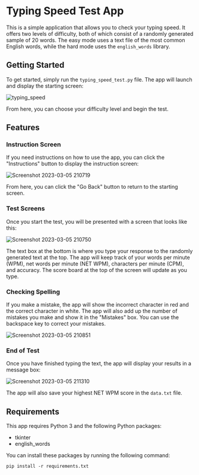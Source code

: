 # Typing Speed Test App

This is a simple application that allows you to check your typing speed. It offers two levels of difficulty, both of which consist of a randomly generated sample of 20 words. The easy mode uses a text file of the most common English words, while the hard mode uses the `english_words` library. 

## Getting Started

To get started, simply run the `typing_speed_test.py` file. The app will launch and display the starting screen:

![typing_speed](https://user-images.githubusercontent.com/108438343/223138463-7fa322ad-c945-4cff-bdc8-31aa4aabeaff.png)

From here, you can choose your difficulty level and begin the test.

## Features

### Instruction Screen

If you need instructions on how to use the app, you can click the "Instructions" button to display the instruction screen:

![Screenshot 2023-03-05 210719](https://user-images.githubusercontent.com/108438343/223141350-65b4016e-06cc-47bd-8343-008493d99b1f.png)

From here, you can click the "Go Back" button to return to the starting screen.

### Test Screens

Once you start the test, you will be presented with a screen that looks like this:

![Screenshot 2023-03-05 210750](https://user-images.githubusercontent.com/108438343/223142431-baaaf3be-2925-45de-8c40-f5b8fa75c044.png)

The text box at the bottom is where you type your response to the randomly generated text at the top. The app will keep track of your words per minute (WPM), net words per minute (NET WPM), characters per minute (CPM), and accuracy. The score board at the top of the screen will update as you type.

### Checking Spelling

If you make a mistake, the app will show the incorrect character in red and the correct character in white. The app will also add up the number of mistakes you make and show it in the "Mistakes" box. You can use the backspace key to correct your mistakes.

![Screenshot 2023-03-05 210851](https://user-images.githubusercontent.com/108438343/223146945-10e5ff45-29ec-4238-a439-af5c24105fbd.png)

### End of Test

Once you have finished typing the text, the app will display your results in a message box:

![Screenshot 2023-03-05 211310](https://user-images.githubusercontent.com/108438343/223147122-eb7540e2-5d35-4c8a-914a-74b7b671fa62.png)

The app will also save your highest NET WPM score in the `data.txt` file.

## Requirements

This app requires Python 3 and the following Python packages:

- tkinter
- english_words

You can install these packages by running the following command:

```
pip install -r requirements.txt
```
